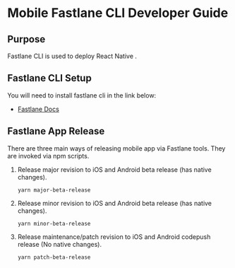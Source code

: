 # Mobile Fastlane CLI Developer Guide

## Purpose

Fastlane CLI is used to deploy React Native .

## Fastlane CLI Setup

You will need to install fastlane cli in the link below:

- [Fastlane Docs](https://docs.fastlane.tools/)

## Fastlane App Release

There are three main ways of releasing mobile app via Fastlane tools.  They are invoked via npm scripts.

1. Release major revision to iOS and Android beta release (has native changes).

    ```yarn major-beta-release```

2. Release minor revision to iOS and Android beta release (has native changes).

    ```yarn minor-beta-release```

3. Release maintenance/patch revision to iOS and Android codepush release (No native changes).

    ```yarn patch-beta-release```
